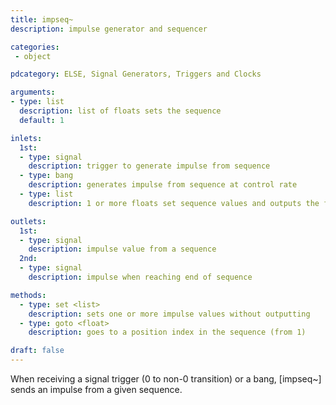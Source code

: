 ```yaml
---
title: impseq~
description: impulse generator and sequencer

categories:
 - object

pdcategory: ELSE, Signal Generators, Triggers and Clocks

arguments:
- type: list
  description: list of floats sets the sequence
  default: 1

inlets:
  1st:
  - type: signal
    description: trigger to generate impulse from sequence
  - type: bang
    description: generates impulse from sequence at control rate
  - type: list
    description: 1 or more floats set sequence values and outputs the first

outlets:
  1st:
  - type: signal
    description: impulse value from a sequence
  2nd:
  - type: signal
    description: impulse when reaching end of sequence

methods:
  - type: set <list>
    description: sets one or more impulse values without outputting
  - type: goto <float>
    description: goes to a position index in the sequence (from 1)

draft: false
---
```


When receiving a signal trigger (0 to non-0 transition) or a bang, [impseq~] sends an impulse from a given sequence.

